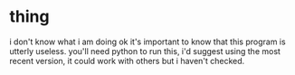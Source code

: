 # thing
i don't know what i am doing
ok it's important to know that this program is utterly useless.
you'll need python to run this, i'd suggest using the most recent version, it could work with others but i haven't checked.

